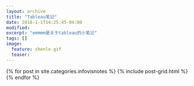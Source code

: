 ```yaml
---
layout: archive
title: "Tableau笔记"
date: 2018-1-1T14:25:45-04:00
modified:
excerpt: "emmmm是关于tableau的小笔记"
tags: []
image: 
  feature: shenle.gif
  teaser:
---
```



<div class="tiles">
{% for post in site.categories.infovisnotes %}
  {% include post-grid.html %}
{% endfor %}
</div><!-- /.tiles 把所有categories 有 infovisnotes 的列出来-->
